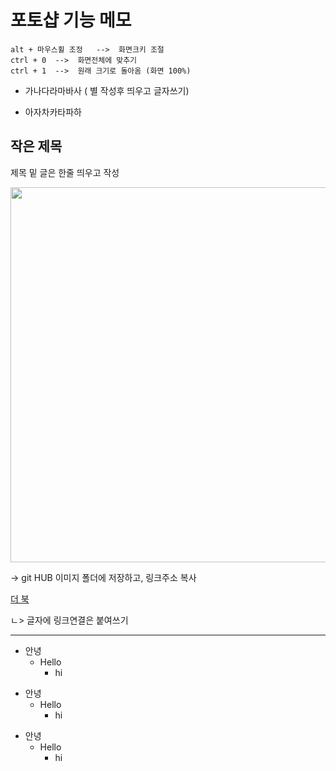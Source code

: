 # 포토샵 기능 메모

```
alt + 마우스휠 조정   -->  화면크키 조절
ctrl + 0  -->  화면전체에 맞추기
ctrl + 1  -->  원래 크기로 돌아옴 (화면 100%)
```

* 가나다라마바사 ( 별 작성후 띄우고 글자쓰기)
- 아자차카타파하

## 작은 제목

제목 밑 글은 한줄 띄우고 작성

<img src="https://yenazigmina.github.io/img/ph.png" width="600" >

-> git HUB 이미지 폴더에 저장하고, 링크주소 복사



[더 북](https://thebook.io/)  

ㄴ> 글자에 링크연결은 붙여쓰기

----------------------------------------------------------------------------------



+ 안녕
  + Hello
    + hi


* 안녕
  * Hello
    * hi

- 안녕
  - Hello
    - hi
